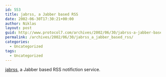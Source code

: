 ```yaml
---
id: 553
title: jabrss, a Jabber based RSS
date: 2002-06-30T17:30:21+00:00
author: Niklas
layout: post
guid: http://www.protocol7.com/archives/2002/06/30/jabrss-a-jabber-based-rss/
permalink: /archives/2002/06/30/jabrss_a_jabber_based_rss/
categories:
  - Uncategorized
tags:
  - Uncategorized
---
```

<div class='microid-1b3e746f63aa26f4e33639031f9a9f4818675442'>
  <p>
    <a href="http://jabxpcom.sunsite.dk/jabrss/">jabrss</a>, a Jabber based RSS notifiction service.
  </p>
</div>